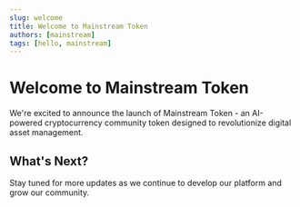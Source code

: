 ```yaml
---
slug: welcome
title: Welcome to Mainstream Token
authors: [mainstream]
tags: [hello, mainstream]
---
```


# Welcome to Mainstream Token

We're excited to announce the launch of Mainstream Token - an AI-powered cryptocurrency community token designed to revolutionize digital asset management.

## What's Next?

Stay tuned for more updates as we continue to develop our platform and grow our community.
